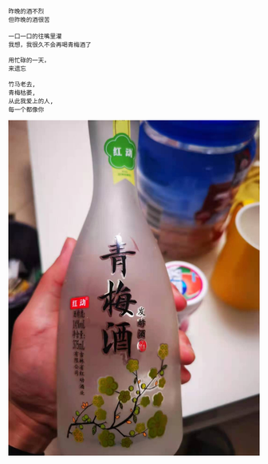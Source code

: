 ```
昨晚的酒不烈
但昨晚的酒很苦

一口一口的往嘴里灌
我想，我很久不会再喝青梅酒了
```

```
用忙碌的一天，
来遗忘
```

```
竹马老去,
青梅枯萎,
从此我爱上的人,
每一个都像你
```

![](../../images/2021-07-07.jpeg)